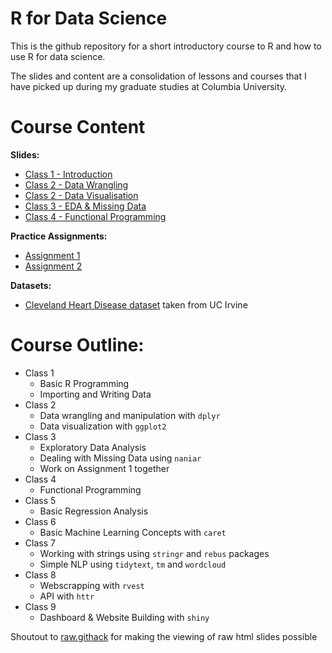 # R for Data Science
This is the github repository for a short introductory course to R and how to use R for data science.

The slides and content are a consolidation of lessons and courses that I have picked up during my graduate studies at Columbia University.

# Course Content

**Slides:**

- [Class 1 - Introduction](https://rawcdn.githack.com/gl2668/R_For_Data_Science/e08f498f62f2a363edcc6eeec009a0f463a5f972/slides/lesson_1.html)
- [Class 2 - Data Wrangling](https://rawcdn.githack.com/gl2668/R_For_Data_Science/9946f6ce338360232943970aa96ea61b00b979f5/slides/lesson_2.html)
- [Class 2 - Data Visualisation](https://rawcdn.githack.com/gl2668/R_For_Data_Science/741ca6395fd5d3fc1616151ff1bef561c64132af/slides/lesson_2_visualize_data.html)
- [Class 3 - EDA & Missing Data](https://rawcdn.githack.com/gl2668/R_For_Data_Science/806d48eed549e946bffda4249815e64b1f1f433d/slides/lesson_3.html)
- [Class 4 - Functional Programming](https://rawcdn.githack.com/gl2668/R_For_Data_Science/82da6657c95dbc4da8670d2108a7ca1e5d2eaa98/slides/lesson_4.html)

**Practice Assignments:**

- [Assignment 1](http://htmlpreview.github.io/?https://raw.githubusercontent.com/gl2668/R_For_Data_Science/master/assignments/assignment1.html)
- [Assignment 2](http://htmlpreview.github.io/?https://raw.githubusercontent.com/gl2668/R_For_Data_Science/master/assignments/assignment2.html)

**Datasets:**

- [Cleveland Heart Disease dataset](https://github.com/gl2668/R_For_Data_Science/blob/master/data/heart_disease.rds) taken from UC Irvine

# Course Outline:
- Class 1
  - Basic R Programming
  - Importing and Writing Data
- Class 2
  - Data wrangling and manipulation with `dplyr`
  - Data visualization with `ggplot2`
- Class 3
  - Exploratory Data Analysis
  - Dealing with Missing Data using `naniar`
  - Work on Assignment 1 together
- Class 4
  - Functional Programming
- Class 5
  - Basic Regression Analysis
- Class 6
  - Basic Machine Learning Concepts with `caret`
- Class 7
  - Working with strings using `stringr` and `rebus` packages
  - Simple NLP using `tidytext`, `tm` and `wordcloud`
- Class 8
  - Webscrapping with `rvest`
  - API with `httr`
- Class 9
  - Dashboard & Website Building with `shiny`

Shoutout to [raw.githack](https://raw.githack.com/) for making the viewing of raw html slides possible
